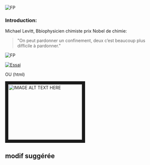 ![FP](https://spark.adobe.com/page/xiBTzlo8ML8Hv/images/0379f05c-baf5-4b23-baa2-e6aa8527995a.jpg)

### Introduction:

Michael Levitt, Bbiophysicien chimiste prix Nobel de chimie:

> "On peut pardonner un confinement, deux c’est beaucoup plus difficile à pardonner."

![FP](https://spark.adobe.com/page/xiBTzlo8ML8Hv/images/24e46262-610d-478a-85d0-0697d1b29191.jpg?asset_id=fca7a571-4d85-4a95-b00c-e4dcf550525a&img_etag=%22a431900355a9cb68127d88959c91246b%22&size=1024)



[![Essai](http://img.youtube.com/vi/-DuZh7I7f_I/0.jpg)](https://www.youtube.com/watch?v=-DuZh7I7f_I)

OU (html)

<a href="http://www.youtube.com/watch?feature=player_embedded&v=tR-Pvp82xI4
" target="_blank"><img src="http://img.youtube.com/vi/tR-Pvp82xI4/0.jpg" 
alt="IMAGE ALT TEXT HERE" width="240" height="180" border="10" /></a>

## modif suggérée
